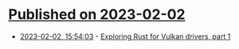 # [Published on 2023-02-02](index.md)

* [2023-02-02, 15:54:03](https://lobste.rs/s/udeyix/exploring_rust_for_vulkan_drivers_part_1) - [Exploring Rust for Vulkan drivers, part 1](https://www.collabora.com/news-and-blog/blog/2023/02/02/exploring-rust-for-vulkan-drivers-part-1/)
